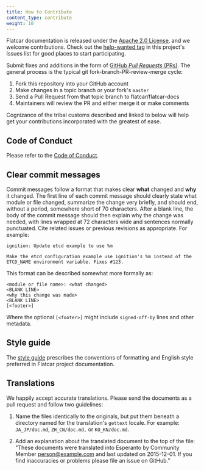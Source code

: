 ```yaml
---
title: How to Contribute
content_type: contribute
weight: 10
---
```


Flatcar documentation is released under the [Apache 2.0 License][asl], and we welcome contributions. Check out the [help-wanted tag][help-wanted] in this project's Issues list for good places to start participating.

Submit fixes and additions in the form of [GitHub *Pull Requests* (PRs)][pull-requests]. The general process is the typical git fork-branch-PR-review-merge cycle:

1. Fork this repository into your GitHub account
2. Make changes in a topic branch or your fork's `master`
3. Send a Pull Request from that topic branch to flatcar/flatcar-docs
4. Maintainers will review the PR and either merge it or make comments

Cognizance of the tribal customs described and linked to below will help get your contributions incorporated with the greatest of ease.

## Code of Conduct

Please refer to the [Code of Conduct](https://github.com/flatcar/Flatcar/blob/main/CODE_OF_CONDUCT.md).

## Clear commit messages

Commit messages follow a format that makes clear **what** changed and **why** it changed. The first line of each commit message should clearly state what module or file changed, summarize the change very briefly, and should end, without a period, somewhere short of 70 characters. After a blank line, the body of the commit message should then explain why the change was needed, with lines wrapped at 72 characters wide and sentences normally punctuated. Cite related issues or previous revisions as appropriate. For example:

```
ignition: Update etcd example to use %m

Make the etcd configuration example use ignition's %m instead of the
ETCD_NAME environment variable. Fixes #123.
```

This format can be described somewhat more formally as:

```
<module or file name>: <what changed>
<BLANK LINE>
<why this change was made>
<BLANK LINE>
[<footer>]
```

Where the optional `[<footer>]` might include `signed-off-by` lines and other metadata.

## Style guide

The [style guide][style] prescribes the conventions of formatting and English style preferred in Flatcar project documentation.

## Translations

We happily accept accurate translations. Please send the documents as a pull request and follow two guidelines:

1. Name the files identically to the originals, but put them beneath a directory named for the translation's `gettext` locale. For example: `JA_JP/doc.md`, `ZH_CN/doc.md,` or `KO_KN/doc.md`.

2. Add an explanation about the translated document to the top of the file: "These documents were translated into Esperanto by Community Member <person@example.com> and last updated on 2015-12-01. If you find inaccuracies or problems please file an issue on GitHub."


[asl]: LICENSE
[flatcar-docs]: https://www.flatcar.org/docs/latest
[help-wanted]: https://github.com/flatcar/flatcar-docs/issues?q=is%3Aopen+label%3Ahelp-wanted
[pull-requests]: https://help.github.com/articles/using-pull-requests/
[style]: STYLE.md
